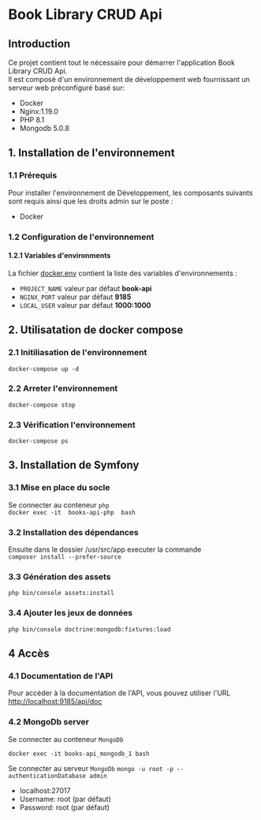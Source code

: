 # Book Library CRUD Api



## Introduction
Ce projet contient tout le nécessaire pour démarrer l'application Book Library CRUD Api.  
Il est composé d'un environnement de développement web fournissant un serveur web préconfiguré basé sur:  
- Docker
- Nginx:1.19.0
- PHP 8.1
- Mongodb 5.0.8

## 1. Installation de l'environnement
### 1.1 Prérequis  
Pour installer l'environnement de Développement, les composants suivants sont requis ainsi que les droits admin sur le poste :  
- Docker

### 1.2 Configuration de l'environnement

#### 1.2.1 Variables d'environments
La fichier [docker.env](docker.env) contient la liste des variables d'environnements :
- `PROJECT_NAME` valeur par défaut **book-api**
- `NGINX_PORT` valeur par défaut **9185**
- `LOCAL_USER` valeur par défaut **1000:1000**


## 2. Utilisatation de docker compose
### 2.1 Initiliasation de l'environnement
`docker-compose up -d`

### 2.2 Arreter l'environnement
`docker-compose stop`

### 2.3 Vérification l'environnement
`docker-compose ps`

## 3. Installation de Symfony
### 3.1 Mise en place du socle
Se connecter au conteneur `php`  
`docker exec -it  books-api-php  bash`

### 3.2 Installation des dépendances
Ensuite dans le dossier /usr/src/app executer la commande  
`composer install --prefer-source`

### 3.3 Génération des assets
`php bin/console assets:install`


### 3.4 Ajouter les jeux de données
` php bin/console doctrine:mongodb:fixtures:load
`

## 4 Accès
### 4.1 Documentation de l'API
Pour accèder à la documentation de l'API, vous pouvez utiliser l'URL [http://localhost:9185/api/doc](http://localhost:9185/api/doc)

### 4.2 MongoDb server
Se connecter au conteneur `MongoDb`

`docker exec -it books-api_mongodb_1 bash`

Se connecter au serveur `MongoDb`
`mongo -u root -p --authenticationDatabase admin`

- localhost:27017
- Username: root (par défaut)
- Password: root (par défaut)

